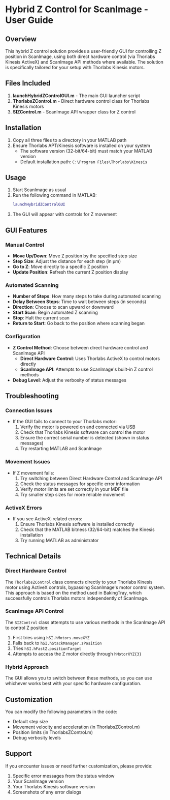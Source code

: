 # Hybrid Z Control for ScanImage - User Guide

## Overview

This hybrid Z control solution provides a user-friendly GUI for controlling Z position in ScanImage, using both direct hardware control (via Thorlabs Kinesis ActiveX) and ScanImage API methods where available. The solution is specifically tailored for your setup with Thorlabs Kinesis motors.

## Files Included

1. **launchHybridZControlGUI.m** - The main GUI launcher script
2. **ThorlabsZControl.m** - Direct hardware control class for Thorlabs Kinesis motors
3. **SIZControl.m** - ScanImage API wrapper class for Z control

## Installation

1. Copy all three files to a directory in your MATLAB path
2. Ensure Thorlabs APT/Kinesis software is installed on your system
   - The software version (32-bit/64-bit) must match your MATLAB version
   - Default installation path: `C:\Program Files\Thorlabs\Kinesis`

## Usage

1. Start ScanImage as usual
2. Run the following command in MATLAB:
   ```matlab
   launchHybridZControlGUI
   ```
3. The GUI will appear with controls for Z movement

## GUI Features

### Manual Control
- **Move Up/Down**: Move Z position by the specified step size
- **Step Size**: Adjust the distance for each step (in µm)
- **Go to Z**: Move directly to a specific Z position
- **Update Position**: Refresh the current Z position display

### Automated Scanning
- **Number of Steps**: How many steps to take during automated scanning
- **Delay Between Steps**: Time to wait between steps (in seconds)
- **Direction**: Choose to scan upward or downward
- **Start Scan**: Begin automated Z scanning
- **Stop**: Halt the current scan
- **Return to Start**: Go back to the position where scanning began

### Configuration
- **Z Control Method**: Choose between direct hardware control and ScanImage API
  - **Direct Hardware Control**: Uses Thorlabs ActiveX to control motors directly
  - **ScanImage API**: Attempts to use ScanImage's built-in Z control methods
- **Debug Level**: Adjust the verbosity of status messages

## Troubleshooting

### Connection Issues
- If the GUI fails to connect to your Thorlabs motor:
  1. Verify the motor is powered on and connected via USB
  2. Check that Thorlabs Kinesis software can control the motor
  3. Ensure the correct serial number is detected (shown in status messages)
  4. Try restarting MATLAB and ScanImage

### Movement Issues
- If Z movement fails:
  1. Try switching between Direct Hardware Control and ScanImage API
  2. Check the status messages for specific error information
  3. Verify motor limits are set correctly in your MDF file
  4. Try smaller step sizes for more reliable movement

### ActiveX Errors
- If you see ActiveX-related errors:
  1. Ensure Thorlabs Kinesis software is installed correctly
  2. Check that the MATLAB bitness (32/64-bit) matches the Kinesis installation
  3. Try running MATLAB as administrator

## Technical Details

### Direct Hardware Control
The `ThorlabsZControl` class connects directly to your Thorlabs Kinesis motor using ActiveX controls, bypassing ScanImage's motor control system. This approach is based on the method used in BakingTray, which successfully controls Thorlabs motors independently of ScanImage.

### ScanImage API Control
The `SIZControl` class attempts to use various methods in the ScanImage API to control Z position:
1. First tries using `hSI.hMotors.moveXYZ`
2. Falls back to `hSI.hStackManager.zPosition`
3. Tries `hSI.hFastZ.positionTarget`
4. Attempts to access the Z motor directly through `hMotorXYZ{3}`

### Hybrid Approach
The GUI allows you to switch between these methods, so you can use whichever works best with your specific hardware configuration.

## Customization

You can modify the following parameters in the code:
- Default step size
- Movement velocity and acceleration (in ThorlabsZControl.m)
- Position limits (in ThorlabsZControl.m)
- Debug verbosity levels

## Support

If you encounter issues or need further customization, please provide:
1. Specific error messages from the status window
2. Your ScanImage version
3. Your Thorlabs Kinesis software version
4. Screenshots of any error dialogs
